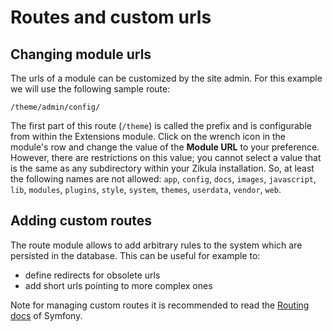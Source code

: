 Routes and custom urls
======================

Changing module urls
--------------------

The urls of a module can be customized by the site admin. For this example we will use the following sample route:

`/theme/admin/config/`

The first part of this route (`/theme`) is called the prefix and is configurable from within the Extensions module.
Click on the wrench icon in the module's row and change the value of the **Module URL** to your preference. However,
there are restrictions on this value; you cannot select a value that is the same as any subdirectory within your
Zikula installation. So, at least the following names are not allowed: `app`, `config`, `docs`, `images`, `javascript`,
`lib`, `modules`, `plugins`, `style`, `system`, `themes`, `userdata`, `vendor`, `web`.

Adding custom routes
--------------------

The route module allows to add arbitrary rules to the system which are persisted in the database.
This can be useful for example to:

- define redirects for obsolete urls
- add short urls pointing to more complex ones

Note for managing custom routes it is recommended to read the [Routing docs](http://symfony.com/doc/current/routing.html)
of Symfony.
